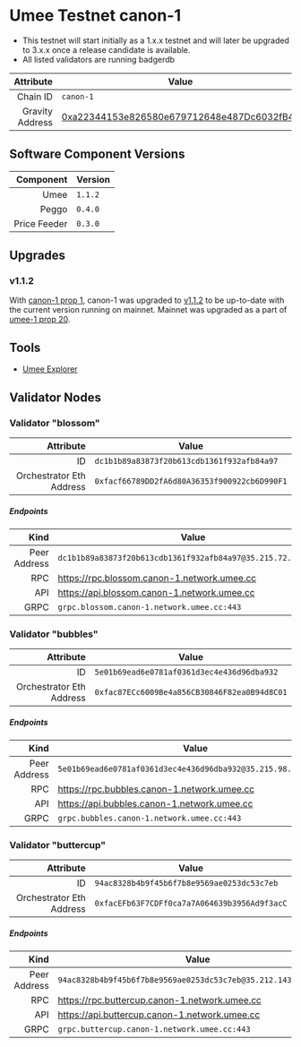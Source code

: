 # Umee Testnet canon-1

* This testnet will start initially as a 1.x.x testnet and will later be upgraded to 3.x.x once a release candidate is available.
* All listed validators are running badgerdb


| Attribute | Value |
|----------:|-------|
| Chain ID         | `canon-1` |
| Gravity Address  | [0xa22344153e826580e679712648e487Dc6032fB4d](https://goerli.etherscan.io/address/0xa22344153e826580e679712648e487Dc6032fB4d) |

## Software Component Versions

| Component | Version |
|----------:|---------|
| Umee | `1.1.2` |
| Peggo | `0.4.0` |
| Price Feeder | `0.3.0` |

## Upgrades

### v1.1.2

With [canon-1 prop 1](https://explorer.network.umee.cc/canon-1/gov/1), canon-1 was upgraded to [v1.1.2](https://github.com/umee-network/umee/releases/tag/v1.1.2) to be up-to-date with the current version running on mainnet. Mainnet was upgraded as a part of [umee-1 prop 20](https://www.mintscan.io/umee/proposals/20).

## Tools

* [Umee Explorer](https://explorer.network.umee.cc)

## Validator Nodes


### Validator "blossom"

| Attribute | Value |
|----------:|-------|
| ID                       | `dc1b1b89a83873f20b613cdb1361f932afb84a97` |
| Orchestrator Eth Address | `0xfacf66789DD2fA6d80A36353f900922cb6D990F1` |

##### Endpoints

| Kind | Value |
|-----:|-------|
| Peer Address | `dc1b1b89a83873f20b613cdb1361f932afb84a97@35.215.72.45:26656` |
| RPC          | https://rpc.blossom.canon-1.network.umee.cc |
| API          | https://api.blossom.canon-1.network.umee.cc |
| GRPC         | `grpc.blossom.canon-1.network.umee.cc:443` |

### Validator "bubbles"

| Attribute | Value |
|----------:|-------|
| ID                       | `5e01b69ead6e0781af0361d3ec4e436d96dba932` |
| Orchestrator Eth Address | `0xfac87ECc6009Be4a856CB30846F82ea0B94d8C01` |

##### Endpoints

| Kind | Value |
|-----:|-------|
| Peer Address | `5e01b69ead6e0781af0361d3ec4e436d96dba932@35.215.98.106:26656` |
| RPC          | https://rpc.bubbles.canon-1.network.umee.cc |
| API          | https://api.bubbles.canon-1.network.umee.cc |
| GRPC         | `grpc.bubbles.canon-1.network.umee.cc:443` |

### Validator "buttercup"

| Attribute | Value |
|----------:|-------|
| ID                       | `94ac8328b4b9f45b6f7b8e9569ae0253dc53c7eb` |
| Orchestrator Eth Address | `0xfacEFb63F7CDFf0ca7a7A064639b3956Ad9f3acC` |

##### Endpoints

| Kind | Value |
|-----:|-------|
| Peer Address | `94ac8328b4b9f45b6f7b8e9569ae0253dc53c7eb@35.212.143.125:26656` |
| RPC          | https://rpc.buttercup.canon-1.network.umee.cc |
| API          | https://api.buttercup.canon-1.network.umee.cc |
| GRPC         | `grpc.buttercup.canon-1.network.umee.cc:443` |
